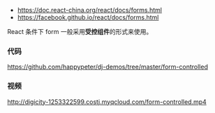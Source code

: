 - https://doc.react-china.org/react/docs/forms.html
- https://facebook.github.io/react/docs/forms.html

React 条件下 form 一般采用**受控组件**的形式来使用。


### 代码

https://github.com/happypeter/dj-demos/tree/master/form-controlled

### 视频

http://digicity-1253322599.costj.myqcloud.com/form-controlled.mp4
